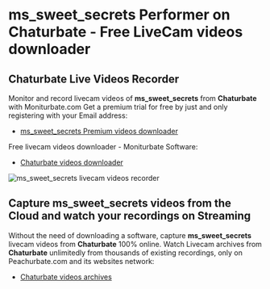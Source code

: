 # ms_sweet_secrets Performer on Chaturbate - Free LiveCam videos downloader

## Chaturbate Live Videos Recorder

Monitor and record livecam videos of **ms_sweet_secrets** from **Chaturbate** with Moniturbate.com
Get a premium trial for free by just and only registering with your Email address:
* [ms_sweet_secrets Premium videos downloader](https://moniturbate.com/request-demo-licence-key.html)

Free livecam videos downloader - Moniturbate Software:
* [Chaturbate videos downloader](https://moniturbate.com/moniturbate-download-software.html)

![ms_sweet_secrets livecam videos recorder](https://peachurnet.com/templates/moniturbate-software.png)


## Capture ms_sweet_secrets videos from the Cloud and watch your recordings on Streaming

Without the need of downloading a software, capture **ms_sweet_secrets** livecam videos from **Chaturbate** 100% online.
Watch Livecam archives from **Chaturbate** unlimitedly from thousands of existing recordings, only on Peachurbate.com and its websites network:
* [Chaturbate videos archives](https://peachurnet.com/)